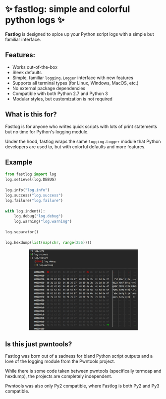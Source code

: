 # ✨ fastlog: simple and colorful python logs ✨

**Fastlog** is designed to spice up your Python script logs with a simple but familiar interface. 

## Features:

  * Works out-of-the-box
  * Sleek defaults
  * Simple, familiar `logging.Logger` interface with new features
  * Supports all terminal types (for Linux, Windows, MacOS, etc.)
  * No external package dependencies
  * Compatible with both Python 2.7 and Python 3
  * Modular styles, but customization is not required

## What is this for?
Fastlog is for anyone who writes quick scripts with lots of print statements but no time for Python's logging module.

Under the hood, fastlog wraps the same `logging.Logger` module that Python developers are used to, but with colorful defaults and more features.

## Example
```python
from fastlog import log
log.setLevel(log.DEBUG)

log.info("log.info")
log.success("log.success")
log.failure("log.failure")

with log.indent():
    log.debug("log.debug")
    log.warning("log.warning")

log.separator()

log.hexdump(list(map(chr, range(256))))
```

<p align="center">
  <img src="https://github.com/Gbps/fastlog/raw/master/docs/img/small-example.png" alt="Example Console Output" width="351px" height="260px">
</p>

## Is this just pwntools?
Fastlog was born out of a sadness for bland Python script outputs and a love of the logging module from the Pwntools project.

While there is some code taken between pwntools (specifically termcap and hexdump), the projects are completely independent.

Pwntools was also only Py2 compatible, where Fastlog is both Py2 and Py3 compatible.


